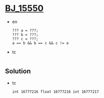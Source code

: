 # [BJ_15550](https://acmicpc.net/problem/15550)

* en

  ```en
  ??? a = ???;
  ??? b = ???;
  ??? c = ???;
  a == b && b == c && c != a
  ```

* tc

  ```tc

  ```

## Solution

* tc

  ```tc
  int 16777216 float 16777216 int 16777217
  ```
